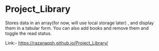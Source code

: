 # Project_Library
Stores data in an array(for now, will use local storage later) , and display them in a tabular form.
You can also add books and remove them and toggle the read status.

Link:- https://razanaqsh.github.io/Project_Library/
